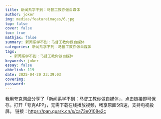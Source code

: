 ```yaml
---
title: 新闻系学不到：马督工教你做自媒体
author: joker
img: medias/featureimages/6.jpg
top: false
cover: false
toc: true
mathjax: false
summary: 新闻系学不到：马督工教你做自媒体
categories: 新闻系学不到：马督工教你做自媒体
tags:
  - 新闻系学不到：马督工教你做自媒体
keywords: joker
essay: false
abbrlink: 119
date: 2025-04-20 23:39:03
coverImg:
password:
---
```


我用夸克网盘分享了「新闻系学不到：马督工教你做自媒体」，点击链接即可保存。打开「夸克APP」，无需下载在线播放视频，畅享原画5倍速，支持电视投屏。
链接：https://pan.quark.cn/s/ca73e0108e2c
